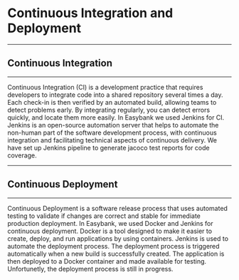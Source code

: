 # Continuous Integration and Deployment

____

## Continuous Integration

____

Continuous Integration (CI) is a development practice that requires developers to integrate code into a shared repository several times a day. Each check-in is then verified by an automated build, allowing teams to detect problems early. By integrating regularly, you can detect errors quickly, and locate them more easily. In Easybank we used Jenkins for CI. Jenkins is an open-source automation server that helps to automate the non-human part of the software development process, with continuous integration and facilitating technical aspects of continuous delivery. We have set up Jenkins pipeline to generate jacoco test reports for code coverage.  

____

## Continuous Deployment

____

Continuous Deployment is a software release process that uses automated testing to validate if changes are correct and stable for immediate production deployment. In Easybank, we used Docker and Jenkins for continuous deployment. Docker is a tool designed to make it easier to create, deploy, and run applications by using containers. Jenkins is used to automate the deployment process. The deployment process is triggered automatically when a new build is successfully created. The application is then deployed to a Docker container and made available for testing. Unfortunetly, the deployment process is still in progress.